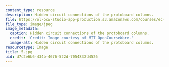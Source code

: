 ```yaml
---
content_type: resource
description: Hidden circuit connections of the protoboard columns.
file: https://ol-ocw-studio-app-production.s3.amazonaws.com/courses/ec-s06-practical-electronics-fall-2004/d7c2e6b6434b4676522d7054837d4526_5.jpg
file_type: image/jpeg
image_metadata:
  caption: Hidden circuit connections of the protoboard columns.
  credit: 'Credit: Image courtesy of MIT OpenCourseWare.'
  image-alt: Hidden circuit connections of the protoboard columns.
resourcetype: Image
title: 5.jpg
uid: d7c2e6b6-434b-4676-522d-7054837d4526
---
```

